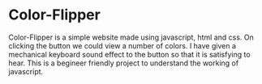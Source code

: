 # Color-Flipper
Color-Flipper is a simple website made using javascript, html and css. On clicking the button we could view a number of colors. I have given a mechanical keyboard sound effect to the button so that it is satisfying to hear. This is a begineer friendly project to understand the working of javascript.
